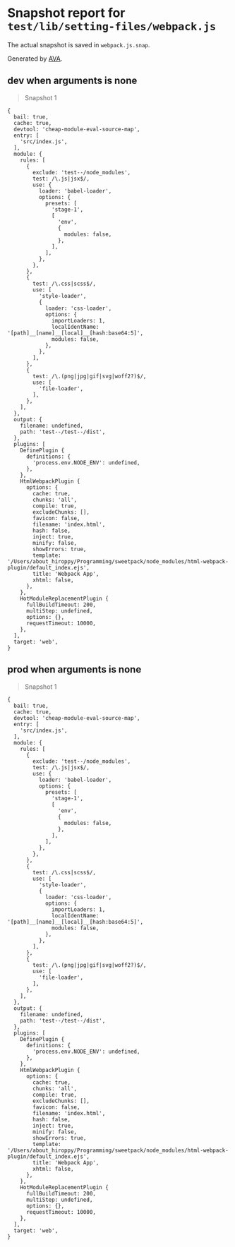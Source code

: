 # Snapshot report for `test/lib/setting-files/webpack.js`

The actual snapshot is saved in `webpack.js.snap`.

Generated by [AVA](https://ava.li).

## dev when arguments is none

> Snapshot 1

    {
      bail: true,
      cache: true,
      devtool: 'cheap-module-eval-source-map',
      entry: [
        'src/index.js',
      ],
      module: {
        rules: [
          {
            exclude: 'test--/node_modules',
            test: /\.js|jsx$/,
            use: {
              loader: 'babel-loader',
              options: {
                presets: [
                  'stage-1',
                  [
                    'env',
                    {
                      modules: false,
                    },
                  ],
                ],
              },
            },
          },
          {
            test: /\.css|scss$/,
            use: [
              'style-loader',
              {
                loader: 'css-loader',
                options: {
                  importLoaders: 1,
                  localIdentName: '[path]__[name]__[local]__[hash:base64:5]',
                  modules: false,
                },
              },
            ],
          },
          {
            test: /\.(png|jpg|gif|svg|woff2?)$/,
            use: [
              'file-loader',
            ],
          },
        ],
      },
      output: {
        filename: undefined,
        path: 'test--/test--/dist',
      },
      plugins: [
        DefinePlugin {
          definitions: {
            'process.env.NODE_ENV': undefined,
          },
        },
        HtmlWebpackPlugin {
          options: {
            cache: true,
            chunks: 'all',
            compile: true,
            excludeChunks: [],
            favicon: false,
            filename: 'index.html',
            hash: false,
            inject: true,
            minify: false,
            showErrors: true,
            template: '/Users/about_hiroppy/Programming/sweetpack/node_modules/html-webpack-plugin/default_index.ejs',
            title: 'Webpack App',
            xhtml: false,
          },
        },
        HotModuleReplacementPlugin {
          fullBuildTimeout: 200,
          multiStep: undefined,
          options: {},
          requestTimeout: 10000,
        },
      ],
      target: 'web',
    }

## prod when arguments is none

> Snapshot 1

    {
      bail: true,
      cache: true,
      devtool: 'cheap-module-eval-source-map',
      entry: [
        'src/index.js',
      ],
      module: {
        rules: [
          {
            exclude: 'test--/node_modules',
            test: /\.js|jsx$/,
            use: {
              loader: 'babel-loader',
              options: {
                presets: [
                  'stage-1',
                  [
                    'env',
                    {
                      modules: false,
                    },
                  ],
                ],
              },
            },
          },
          {
            test: /\.css|scss$/,
            use: [
              'style-loader',
              {
                loader: 'css-loader',
                options: {
                  importLoaders: 1,
                  localIdentName: '[path]__[name]__[local]__[hash:base64:5]',
                  modules: false,
                },
              },
            ],
          },
          {
            test: /\.(png|jpg|gif|svg|woff2?)$/,
            use: [
              'file-loader',
            ],
          },
        ],
      },
      output: {
        filename: undefined,
        path: 'test--/test--/dist',
      },
      plugins: [
        DefinePlugin {
          definitions: {
            'process.env.NODE_ENV': undefined,
          },
        },
        HtmlWebpackPlugin {
          options: {
            cache: true,
            chunks: 'all',
            compile: true,
            excludeChunks: [],
            favicon: false,
            filename: 'index.html',
            hash: false,
            inject: true,
            minify: false,
            showErrors: true,
            template: '/Users/about_hiroppy/Programming/sweetpack/node_modules/html-webpack-plugin/default_index.ejs',
            title: 'Webpack App',
            xhtml: false,
          },
        },
        HotModuleReplacementPlugin {
          fullBuildTimeout: 200,
          multiStep: undefined,
          options: {},
          requestTimeout: 10000,
        },
      ],
      target: 'web',
    }
